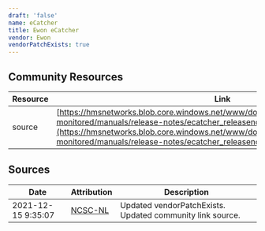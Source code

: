 ```yaml
---
draft: 'false'
name: eCatcher
title: Ewon eCatcher
vendor: Ewon
vendorPatchExists: true
---
```



## Community Resources
| Resource | Link |
| --- | --- |
| source | [https://hmsnetworks.blob.core.windows.net/www/docs/librariesprovider10/downloads-monitored/manuals/release-notes/ecatcher_releasenotes.txt?sfvrsn=4f054ad7_42](https://hmsnetworks.blob.core.windows.net/www/docs/librariesprovider10/downloads-monitored/manuals/release-notes/ecatcher_releasenotes.txt?sfvrsn=4f054ad7_42) |


## Sources
| Date | Attribution | Description |
| --- | --- | --- |
| 2021-12-15 9:35:07 | [NCSC-NL](https://github.com/NCSC-NL/log4shell/blob/main/software/README.md) | Updated vendorPatchExists. Updated community link source.  |
